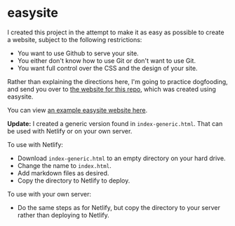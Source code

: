 # easysite

I created this project in the attempt to make it as easy as possible to create a website, subject to the following restrictions:

- You want to use Github to serve your site.
- You either don't know how to use Git or don't want to use Git.
- You want full control over the CSS and the design of your site.

Rather than explaining the directions here, I'm going to practice dogfooding, and send you over to [the website for this repo](https://bachmeil.github.io/easysite/), which was created using easysite.

You can view [an example easysite website here](https://github.com/bachmeil/exsite).

**Update:** I created a generic version found in `index-generic.html`. That can be used with Netlify or on your own server.

To use with Netlify:

- Download `index-generic.html` to an empty directory on your hard drive.
- Change the name to `index.html`.
- Add markdown files as desired.
- Copy the directory to Netlify to deploy.

To use with your own server:

- Do the same steps as for Netlify, but copy the directory to your server rather than deploying to Netlify.
